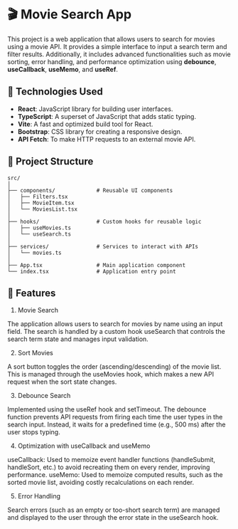 # 🎬 Movie Search App

This project is a web application that allows users to search for movies using a movie API. It provides a simple interface to input a search term and filter results. Additionally, it includes advanced functionalities such as movie sorting, error handling, and performance optimization using **debounce**, **useCallback**, **useMemo**, and **useRef**.

## 🚀 Technologies Used

- **React**: JavaScript library for building user interfaces.
- **TypeScript**: A superset of JavaScript that adds static typing.
- **Vite**: A fast and optimized build tool for React.
- **Bootstrap**: CSS library for creating a responsive design.
- **API Fetch**: To make HTTP requests to an external movie API.

## 📂 Project Structure

```plaintext
src/
│
├── components/             # Reusable UI components
│   ├── Filters.tsx
│   ├── MovieItem.tsx
│   └── MoviesList.tsx
│
├── hooks/                  # Custom hooks for reusable logic
│   ├── useMovies.ts
│   └── useSearch.ts
│
├── services/               # Services to interact with APIs
│   └── movies.ts
│
├── App.tsx                 # Main application component
└── index.tsx               # Application entry point

```

## 📝 Features

1. Movie Search

The application allows users to search for movies by name using an input field. The search is handled by a custom hook useSearch that controls the search term state and manages input validation.

2. Sort Movies

A sort button toggles the order (ascending/descending) of the movie list. This is managed through the useMovies hook, which makes a new API request when the sort state changes.

3. Debounce Search

Implemented using the useRef hook and setTimeout. The debounce function prevents API requests from firing each time the user types in the search input. Instead, it waits for a predefined time (e.g., 500 ms) after the user stops typing.

4. Optimization with useCallback and useMemo

useCallback: Used to memoize event handler functions (handleSubmit, handleSort, etc.) to avoid recreating them on every render, improving performance.
useMemo: Used to memoize computed results, such as the sorted movie list, avoiding costly recalculations on each render.

5. Error Handling

Search errors (such as an empty or too-short search term) are managed and displayed to the user through the error state in the useSearch hook.
